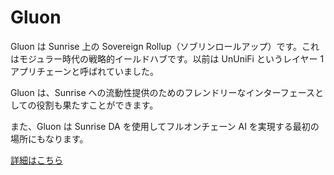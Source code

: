 # Gluon

Gluon は Sunrise 上の Sovereign Rollup（ソブリンロールアップ）です。これはモジュラー時代の戦略的イールドハブです。以前は UnUniFi というレイヤー 1 アプリチェーンと呼ばれていました。

Gluon は、Sunrise への流動性提供のためのフレンドリーなインターフェースとしての役割も果たすことができます。

また、Gluon は Sunrise DA を使用してフルオンチェーン AI を実現する最初の場所にもなります。

[詳細はこちら](https://docs.sunriselayer.io/learn/sunrise/blob)
